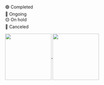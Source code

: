 🟢 Completed
<br>
🔵 Ongoing
<br>
🟡 On hold
<br>
🔴 Canceled
<br>
<div>
  <a href="https://github.com/HenDGS">
  <img align="center" height="150" src="https://github-readme-stats.vercel.app/api?username=hendgs&show_icons=true&theme=tokyonight&include_all_commits=true&count_private=true"/>
  </a>
  <a href="https://github.com/HenDGS">
  <img align="center" height="150" src="https://github-readme-stats.vercel.app/api/top-langs/?username=hendgs&layout=compact&langs_count=7&theme=tokyonight&langs_count&count_private=true"/>
  </a>
</div>


